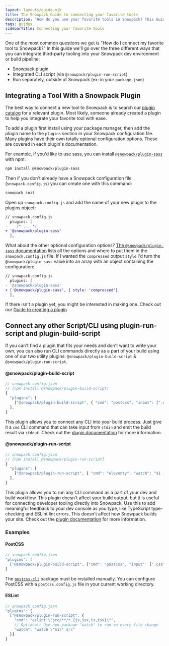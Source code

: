 ```yaml
---
layout: layouts/guide.njk
title: The Snowpack Guide to connecting your favorite tools
description: 'How do you use your favorite tools in Snowpack? This Guide will help you get started'
tags: guides
sidebarTitle: Connecting your favorite tools
---
```


One of the most common questions we get is "How do I connect my favorite tool to Snowpack?" In this guide we'll go over the three different ways that you can integrate third-party tooling into your Snowpack dev environment or build pipeline:

- Snowpack plugin
- Integrated CLI script (via `@snowpack/plugin-run-script`)
- Run separately, outside of Snowpack (ex: in your `package.json`)

## Integrating a Tool With a Snowpack Plugin

The best way to connect a new tool to Snowpack is to search our [plugin catalog](/plugins) for a relevant plugin. Most likely, someone already created a plugin to help you integrate your favorite tool with ease.

To add a plugin first install using your package manager, then add the plugin name to the `plugins` section in your Snowpack configuration file. Many plugins have their own totally optional configuration options. These are covered in each plugin's documentation.

For example, if you'd like to use sass, you can install [`@snowpack/plugin-sass`
](https://www.npmjs.com/package/@snowpack/plugin-sass) with npm:

```bash
npm install @snowpack/plugin-sass
```

Then if you don't already have a Snowpack configuration file (`snowpack.config.js`) you can create one with this command:

```bash
snowpack init
```

Open up `snowpack.config.js` and add the name of your new plugin to the plugins object:

```diff
// snowpack.config.js
  plugins: [
-    /* ... */
+ '@snowpack/plugin-sass'
  ],
```

What about the other optional configuration options? [The `@snowpack/plugin-sass` documentation](https://github.com/snowpackjs/snowpack/tree/main/plugins/plugin-sass) lists all the options and where to put them in the `snowpack.config.js` file. If I wanted the `compressed` output `style` I'd turn the `@snowpack/plugin-sass` value into an array with an object containing the configuration:

```diff
// snowpack.config.js
  plugins: [
- '@snowpack/plugin-sass'
+ ['@snowpack/plugin-sass', { style: 'compressed'}
  ],
```

If there isn't a plugin yet, you might be interested in making one. Check out our [Guide to creating a plugin](/guide/plugins)

## Connect any other Script/CLI using plugin-run-script and plugin-build-script

If you can't find a plugin that fits your needs and don't want to write your own, you can also run CLI commands directly as a part of your build using one of our two utility plugins: `@snowpack/plugin-build-script` & `@snowpack/plugin-run-script`.

#### @snowpack/plugin-build-script

```js
// snowpack.config.json
// [npm install @snowpack/plugin-build-script]
{
  "plugins": [
    ["@snowpack/plugin-build-script", { "cmd": "postcss", "input": [".css"], "output": [".css"]}]
  ],
}
```

This plugin allows you to connect any CLI into your build process. Just give it a `cmd` CLI command that can take input from `stdin` and emit the build result via `stdout`. Check out the [plugin documentation](https://github.com/snowpackjs/snowpack/tree/main/plugins/plugin-build-script) for more information.

#### @snowpack/plugin-run-script

```js
// snowpack.config.json
// [npm install @snowpack/plugin-run-script]
{
  "plugins": [
    ["@snowpack/plugin-run-script", { "cmd": "eleventy", "watch": "$1 --watch" }]
  ],
}
```

This plugin allows you to run any CLI command as a part of your dev and build workflow. This plugin doesn't affect your build output, but it is useful for connecting developer tooling directly into Snowpack. Use this to add meaningful feedback to your dev console as you type, like TypeScript type-checking and ESLint lint errors. This doesn't affect how Snowpack builds your site. Check out the [plugin documentation](https://github.com/snowpackjs/snowpack/tree/main/plugins/plugin-run-script) for more information.

### Examples

#### PostCSS

```js
// snowpack.config.json
"plugins": [
  ["@snowpack/plugin-build-script", {"cmd": "postcss", "input": [".css"], "output": [".css"]}]
]
```

The [`postcss-cli`](https://github.com/postcss/postcss-cli) package must be installed manually. You can configure PostCSS with a `postcss.config.js` file in your current working directory.

#### ESLint

```js
// snowpack.config.json
"plugins": [
  ["@snowpack/plugin-run-script", {
    "cmd": "eslint \"src/**/*.{js,jsx,ts,tsx}\"",
    // Optional: Use npm package "watch" to run on every file change
    "watch": "watch \"$1\" src"
  }]
]
```
